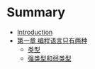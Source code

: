 # Summary

* [Introduction](README.md)
* [第一章 编程语言只有两种](chapter1.md)
   * [类型](type.md)
   * [强类型和弱类型](strong_type_and_weak_type.md)

